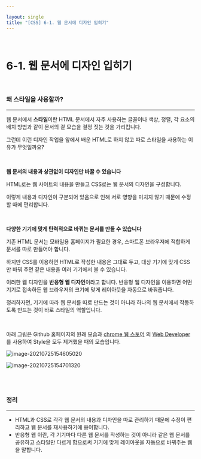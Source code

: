 ```yaml
---

layout: single
title: "[CSS] 6-1. 웹 문서에 디자인 입히기"
---
```


<br>

# 6-1. 웹 문서에 디자인 입히기

<br>

### 왜 스타일을 사용할까?

---

웹 문서에서 **스타일**이란 HTML 문서에서 자주 사용하는 글꼴이나 색상, 정렬, 각 요소의 배치 방법과 같이 문서의 겉 모습을 결정 짓는 것을 가리킵니다. 

그런데 이런 디자인 작업을 앞에서 배운 HTML로 하지 않고 따로 스타일을 사용하는 이유가 무엇일까요?

<br>

**웹 문서의 내용과 상관없이 디자인만 바꿀 수 있습니다**

HTML로는 웹 사이트의 내용을 만들고 CSS로는 웹 문서의 디자인을 구성합니다. 

이렇게 내용과 디자인이 구분되어 있음으로 인해 서로 영향을 미치지 않기 때문에 수정할 때에 편리합니다.  

<br>

**다양한 기기에 맞게 탄력적으로 바뀌는 문서를 만들 수 있습니다**

기존 HTML 문서는 모바일용 홈페이지가 필요한 경우, 스마트폰 브라우저에 적합하게 문서를 따로 만들어야 합니다. 

하지만 CSS를 이용하면 HTML로 작성한 내용은 그대로 두고, 대상 기기에 맞게 CSS만 바꿔 주면 같은 내용을 여러 기기에서 볼 수 있습니다. 

이러한 웹 디자인을 **반응형 웹 디자인**이라고 합니다. 반응형 웹 디자인을 이용하면 어떤 기기로 접속하든 웹 브라우저의 크기에 맞게 레이아웃을 자동으로 바꿔줍니다. 

정리하자면, 기기에 따라 웹 문서를 따로 만드는 것이 아니라 하나의 웹 문서에서 작동하도록 만드는 것이 바로 스타일의 역할입니다. 

<br>

아래 그림은 Github 홈페이지의 원래 모습과 [chrome 웹 스토어](https://chrome.google.com/webstore) 의 [Web Developer](https://chrome.google.com/webstore/detail/web-developer/bfbameneiokkgbdmiekhjnmfkcnldhhm/related)를 사용하여 Style을 모두 제거했을 때의 모습입니다. 

![image-20210725154605020](https://user-images.githubusercontent.com/70505378/127103037-f7c5399f-340f-4d2f-bbf0-9bac29327ac2.png)

![image-20210725154701320](https://user-images.githubusercontent.com/70505378/127103071-fe7f3a5d-d165-4507-838b-3f2c94ab1c98.png)

<br>

<br>

### 정리

---

* HTML과 CSS로 각각 웹 문서의 내용과 디자인을 따로 관리하기 때문에 수정이 편리하고 웹 문서를 재사용하기에 용이합니다. 
* 반응형 웹 이란, 각 기기마다 다른 웹 문서를 작성하는 것이 아니라 같은 웹 문서를 공유하고 스타일만 다르게 함으로써 기기에 맞게 레이아웃을 자동으로 바꿔주는 웹을 말합니다. 